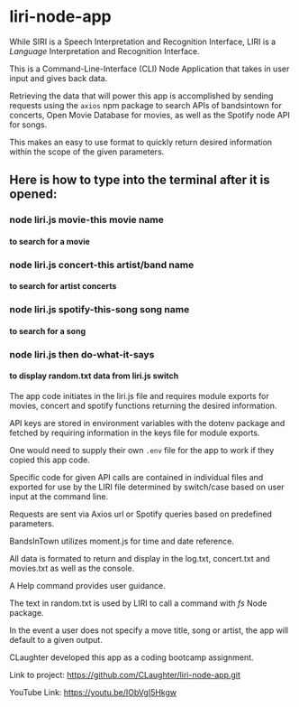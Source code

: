 # liri-node-app

While SIRI is a Speech Interpretation and Recognition Interface, LIRI is a _Language_ Interpretation and Recognition Interface.

This is a Command-Line-Interface (CLI) Node Application that takes in user input and gives back data.

Retrieving the data that will power this app is accomplished by sending requests using the `axios` npm package to search APIs of bandsintown for concerts, Open Movie Database for movies, as well as the Spotify node API for songs.

This makes an easy to use format to quickly return desired information within the scope of the given parameters.

## Here is how to type into the terminal after it is opened:
### node liri.js movie-this movie name
#### to search for a movie
### node liri.js concert-this artist/band name
#### to search for artist concerts
### node liri.js spotify-this-song song name
#### to search for a song
### node liri.js then do-what-it-says
#### to display random.txt data from liri.js switch

The app code initiates in the liri.js file and requires module exports for movies, concert and spotify functions returning the desired information.

API keys are stored in environment variables with the dotenv package and fetched by requiring information in the keys file for module exports. 

One would need to supply their own `.env` file for the app to work if they copied this app code.

Specific code for given API calls are contained in individual files and exported for use by the LIRI file determined by switch/case based on user input at the command line. 

Requests are sent via Axios url or Spotify queries based on predefined parameters.

BandsInTown utilizes moment.js for time and date reference.

All data is formated to return and display in the log.txt, concert.txt and movies.txt as well as the console.

A Help command provides user guidance.

The text in random.txt is used by LIRI to call a command with *fs* Node package.

In the event a user does not specify a move title, song or artist, the app will default to a given output.

CLaughter developed this app as a coding bootcamp assignment.

Link to project: https://github.com/CLaughter/liri-node-app.git

YouTube Link: https://youtu.be/IObVgI5Hkgw
